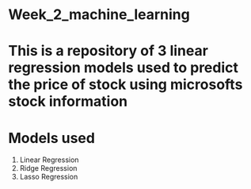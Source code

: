 # Week_2_machine_learning

# This is a repository of 3 linear regression models used to predict the price of stock using microsofts stock information

# Models used

1. Linear Regression
2. Ridge Regression
3. Lasso Regression
